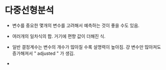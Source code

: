 # 다중선형분석

- 변수를 중요한 몇개의 변수를 고려해서 예측하는 것이 좋을 수도 있음.

- 여러개의 일차식의 합. 거기에 편향 값이 더해진 식.

- 일반 결정계수는 변수의 개수가 많아질 수록 설명력이 높아짐. 걍 변수만 많아져도 증가해져서 " adjusted " 가 생김.

- 